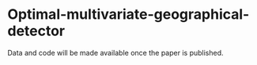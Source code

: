 # Optimal-multivariate-geographical-detector
Data and code will be made available once the paper is published.
